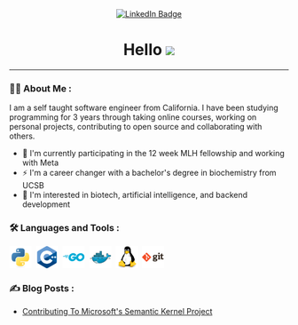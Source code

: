 <div id="header" align="center">
<div id="badges">
  <a href="https://www.linkedin.com/in/am831/">
  <img src="https://img.shields.io/badge/LinkedIn-blue?style=for-the-badge&logo=linkedin&logoColor=white" alt="LinkedIn Badge"/>
  </a>
</div>
  <h1>
    Hello
  <img src="https://media.giphy.com/media/hvRJCLFzcasrR4ia7z/giphy.gif" width="30px"/>
</h1>
</div>

---

### :woman_technologist: About Me :

I am a self taught software engineer from California. I have been studying programming for 3 years through taking online courses, working on personal projects, contributing to open source and collaborating with others.  
- :seedling: I'm currently participating in the 12 week MLH fellowship and working with Meta
- :zap: I'm a career changer with a bachelor's degree in biochemistry from UCSB
- :telescope: I'm interested in biotech, artificial intelligence, and backend development

### :hammer_and_wrench: Languages and Tools :
<div>
<img src="https://github.com/devicons/devicon/blob/master/icons/python/python-original.svg" title="Python" alt="Python" width="40" height="40"/>&nbsp;
<img src="https://github.com/devicons/devicon/blob/master/icons/cplusplus/cplusplus-original.svg" title="C++" alt="C++" width="40" height="40"/>&nbsp;
<img src="https://github.com/devicons/devicon/blob/master/icons/go/go-original-wordmark.svg" title="Go" alt="Go" width="40" height="40"/>&nbsp;
<img src="https://github.com/devicons/devicon/blob/master/icons/docker/docker-original.svg" title="Docker" alt="Docker" width="40" height="40"/>&nbsp;
<img src="https://github.com/devicons/devicon/blob/master/icons/linux/linux-original.svg" title="Linux" alt="Linux" width="40" height="40"/>&nbsp;
<img src="https://github.com/devicons/devicon/blob/master/icons/git/git-original-wordmark.svg" title="Git" alt="Git" width="40" height="40"/>&nbsp;
</div>

### :writing_hand: Blog Posts :
- <a href="https://www.linkedin.com/pulse/my-summer-internship-contributing-microsofts-semantic-alisha-maddy%3FtrackingId=X8nyI1UxTmiUitdhgFkfsQ%253D%253D/?trackingId=X8nyI1UxTmiUitdhgFkfsQ%3D%3D"> Contributing To Microsoft's Semantic Kernel Project </a>
